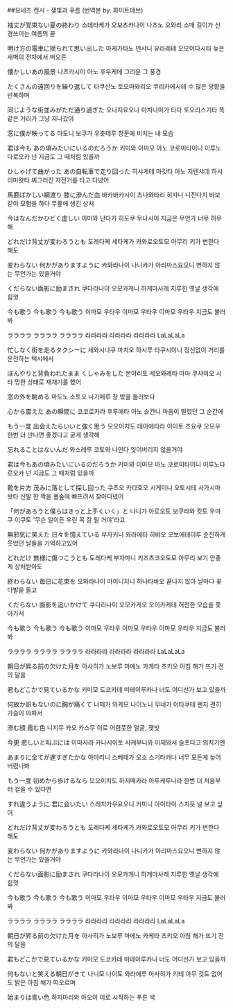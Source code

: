 ##요네즈 켄시 - 쟂빛과 푸름 (번역본 by. 화이트데브)

袖丈が覚束ない夏の終わり
소데타케가 오보츠카나이 나츠노 오와리
소매 길이가 신경쓰이는 여름의 끝

明け方の電車に揺られて思い出した
아케가타노 덴샤니 유라레테 오모이다시타
늦은 새벽의 전차에서 떠오른

懐かしいあの風景
나츠카시이 아노 후우케에
그리운 그 풍경

たくさんの遠回りを繰り返して
타쿠산노 토오마와리오 쿠리카에시테
수 많은 방황을 반복하며

同じような街並みがただ通り過ぎた
오나지요오나 마치나미가 타다 토오리스기타
똑같은 거리가 그냥 지나갔어

窓に僕が映ってる
마도니 보쿠가 우츳테루
창문에 비치는 내 모습

君は今も あの頃みたいにいるのだろうか
키미와 이마모 아노 코로미타이니 이루노다로오카
넌 지금도 그 때처럼 있을까

ひしゃげて曲がった あの自転車で走り回った
히샤게테 마갓타 아노 지텐샤데 하시리마왓타
찌그러진 자전거를 타고 다녔어

馬鹿ばかしい綱渡り 膝に滲んだ血
바카바카시이 츠나와타리 히자니 니진다치
바보같이 모험을 하다 무릎에 생긴 상처

今はなんだかひどく虚しい
이마와 난다카 히도쿠 무나시이
지금은 무언가 너무 허무해

どれだけ背丈が変わろうとも
도레다케 세타케가 카와로오토모
아무리 키가 변한다 해도

変わらない 何かがありますように
카와라나이 나니카가 아리마스요오니
변하지 않는 무언가는 있을거야

くだらない面影に励まされ
쿠다라나이 오모카게니 하게마사레
지루한 옛날 생각에 힘껏

今も歌う 今も歌う 今も歌う
이마모 우타우 이마모 우타우 이마모 우타우
지금도 불러봐

ララララ ララララ ララララ
라라라라 라라라라 라라라라
LaLaLaLa

忙しなく街を走るタクシーに
세와시나쿠 마치오 하시루 타쿠시이니
정신없이 거리를 운전하는 택시에서

ぼんやりと背負われたまま くしゃみをした
본야리토 세오와레타 마마 쿠샤미오 시타
멍한 상태로 재채기를 했어

窓の外を眺める
마도노 소토오 나가메루
창 밖을 둘러보다

心から震えた あの瞬間に
코코로카라 후루에타 아노 슌칸니
마음이 떨렸던 그 순간에

もう一度 出会えたらいいと強く思う
모오이치도 데아에타라 이이토 츠요쿠 오모우
한번 더 만나면 좋겠다고 굳게 생각해

忘れることはないんだ
와스레루 코토와 나인다
잊어버리지 않을거야

君は今もあの頃みたいにいるのだろうか
키미와 이마모 아노 코로미타이니 이루노다로오카
넌 지금도 그 때처럼 있을까

靴を片方 茂みに落として探し回った
쿠츠오 카타호오 시게미니 오토시테 사가시마왓타
신발 한 짝을 풀숲에 빠뜨려서 찾아다녔어

「何があろうと僕らはきっと上手くいく」と
나니가 아로오토 보쿠라와 킷토 우마쿠 이쿠토
'무슨 일이든 우린 꼭 잘 될 거야'라고

無邪気に笑えた 日々を憶えている
무자키니 와라에타 히비오 오보에테이루
순진하게 웃었던 날들을 기억하고있어

どれだけ 無様に傷つこうとも
도레다케 부자마니 키즈츠코오토모
아무리 보기 안좋게 상처받아도

終わらない 毎日に花束を
오와라나이 마이니치니 하나타바오
끝나지 않아 날마다 꽃다발을 들고

くだらない 面影を追いかけて
쿠다라나이 오모카게오 오이카케테
허전한 모습을 쫓아가서

今も歌う 今も歌う 今も歌う
이마모 우타우 이마모 우타우 이마모 우타우
지금도 불러봐

ララララ ララララ ララララ
라라라라 라라라라 라라라라
LaLaLaLa

朝日が昇る前の欠けた月を
아사히가 노보루 마에노 카케타 츠키오
아침 해가 뜨기 전의 달을

君もどこかで見ているかな
키미모 도코카데 미테이루카나
너도 어디선가 보고 있을까

何故か訳もないのに胸が痛くて
나제카 와케모 나이노니 무네가 이타쿠테
왠지 괜히 가슴이 아파서

滲む顔 霞む色
니지무 카오 카스무 이로
어렴풋한 얼굴, 쟂빛

今更 悲しいと叫ぶには
이마사라 카나시이토 사케부니와
이제와서 슬프다고 외치기엔

あまりに全てが遅すぎたかな
아마리니 스베테가 오소 스기타카나
너무 모든게 늦어버렸나봐

もう一度 初めから歩けるなら
모오이치도 하지메카라 아루케루나라
한번 더 처음부터 걸을 수 있다면

すれ違うように 君に会いたい
스레치가우요오니 키미니 아이타이
스치듯 널 보고 싶어

どれだけ背丈が変わろうとも
도레다케 세타케가 카와로오토모
아무리 키가 변한다 해도

変わらない 何かがありますように
카와라나이 나니카가 아리마스요오니
변하지 않는 무언가는 있을거야

くだらない面影に励まされ
쿠다라나이 오모카게니 하게마사레
지루한 옛날 생각에 힘껏

今も歌う 今も歌う 今も歌う
이마모 우타우 이마모 우타우 이마모 우타우
지금도 불러봐

ララララ ララララ ララララ
라라라라 라라라라 라라라라
LaLaLaLa

朝日が昇る前の欠けた月を
아사히가 노보루 마에노 카케타 츠키오
아침 해가 뜨기 전의 달을

君もどこかで見ているかな
키미모 도코카데 미테이루카나
너도 어디선가 보고 있을까

何もないと笑える朝日がきて
나니모 나이토 와라에루 아사히가 키테
아무 것도 없어도 밝은 아침 해가 떠오르며

始まりは青い色
하지마리와 아오이 이로
시작하는 푸른 색